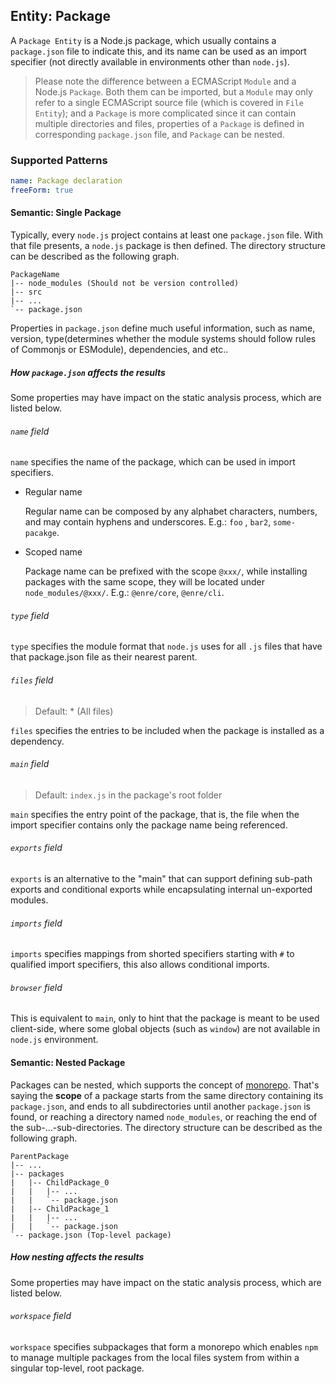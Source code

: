 ## Entity: Package

A `Package Entity` is a Node.js package, which usually contains
a `package.json` file to indicate this, and its name can be used
as an import specifier (not directly available in environments
other than `node.js`).

> Please note the difference between a ECMAScript `Module` and a
> Node.js `Package`. Both them can be imported, but a `Module`
> may only refer to a single ECMAScript source file (which is
> covered in `File Entity`); and a `Package` is more complicated
> since it can contain multiple directories and files,
> properties of a `Package` is defined in corresponding
> `package.json` file, and `Package` can be nested.

### Supported Patterns

```yaml
name: Package declaration
freeForm: true
```

#### Semantic: Single Package

Typically, every `node.js` project contains at least
one `package.json` file. With that file presents, a `node.js`
package is then defined. The directory structure can be described
as the following graph.

```text
PackageName
|-- node_modules (Should not be version controlled)
|-- src
|-- ...
`-- package.json
```

Properties in `package.json` define much useful information, such
as name, version, type(determines whether the module systems
should follow rules of Commonjs or ESModule), dependencies, and
etc..

##### How `package.json` affects the results

Some properties may have impact on the static analysis process,
which are listed below.

###### `name` field

`name` specifies the name of the package, which can be used in
import specifiers.

* Regular name

  Regular name can be composed by any alphabet characters,
  numbers, and may contain hyphens and underscores. E.g.: `foo`
  , `bar2`, `some-pacakge`.

* Scoped name

  Package name can be prefixed with the scope `@xxx/`, while
  installing packages with the same scope, they will be located
  under `node_modules/@xxx/`. E.g.: `@enre/core`, `@enre/cli`.

###### `type` field

`type` specifies the module format that `node.js` uses for all
`.js` files that have that package.json file as their nearest
parent.

###### `files` field

> Default: * (All files)

`files` specifies the entries to be included when the package is
installed as a dependency.

###### `main` field

> Default: `index.js` in the package's root folder

`main` specifies the entry point of the package, that is, the
file when the import specifier contains only the package name
being referenced.

###### `exports` field

`exports` is an alternative to the "main" that can support
defining sub-path exports and conditional exports while
encapsulating internal un-exported modules.

###### `imports` field

`imports` specifies mappings from shorted specifiers starting
with `#` to qualified import specifiers, this also allows
conditional imports.

###### `browser` field

This is equivalent to `main`, only to hint that the package is
meant to be used client-side, where some global objects (such
as `window`) are not available in `node.js` environment.

#### Semantic: Nested Package

Packages can be nested, which supports the concept of
[monorepo](https://en.wikipedia.org/wiki/Monorepo). That's saying
the **scope** of a package starts from the same directory
containing its `package.json`, and ends to all subdirectories
until another `package.json` is found, or reaching a directory
named `node_modules`, or reaching the end of the
sub-...-sub-directories. The directory structure can be described
as the following graph.

```text
ParentPackage
|-- ...
|-- packages
|   |-- ChildPackage_0
|   |   |-- ...
|   |   `-- package.json
|   |-- ChildPackage_1
|   |   |-- ...
|   |   `-- package.json
`-- package.json (Top-level package)
```

##### How nesting affects the results

Some properties may have impact on the static analysis process,
which are listed below.

###### `workspace` field

`workspace` specifies subpackages that form a monorepo which
enables `npm` to manage multiple packages from the local files
system from within a singular top-level, root package.
